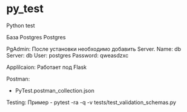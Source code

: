 # py_test
Python test

База Postgres
Postgres

PgAdmin:
После установки необходимо добавить Server.
Name: db
Server: db
User: postgres
Password: qweasdzxc

Applilcaion:
Работает под Flask

Postman:
* PyTest.postman_collection.json

Testing:
Пример - pytest -ra -q -v tests/test_validation_schemas.py
